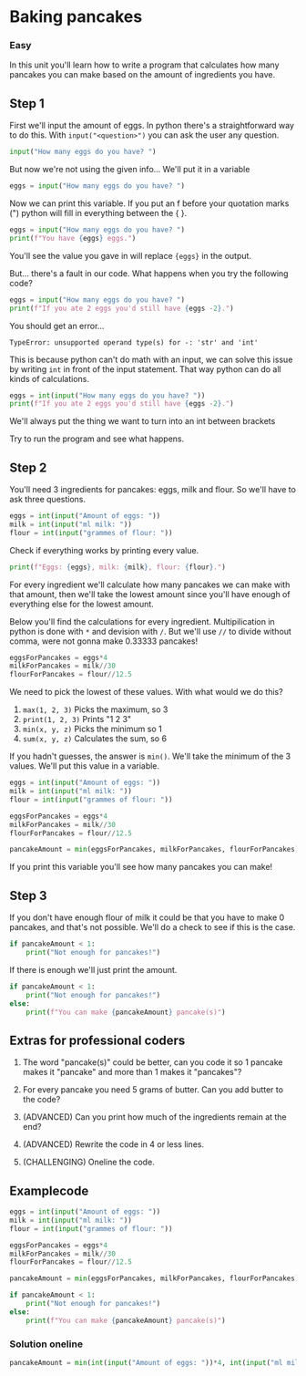 # Baking pancakes

### Easy

In this unit you'll learn how to write a program that calculates how many pancakes you can make based on the amount of ingredients you have.

## Step 1

First we'll input the amount of eggs. In python there's a straightforward way to do this. With `input("<question>")` you can ask the user any question.

```python
input("How many eggs do you have? ")
```

But now we're not using the given info... We'll put it in a variable

```python
eggs = input("How many eggs do you have? ")
```

Now we can print this variable. If you put an f before your quotation marks (") python will fill in everything between the { }.

```python
eggs = input("How many eggs do you have? ")
print(f"You have {eggs} eggs.")
```

You'll see the value you gave in will replace `{eggs}` in the output.

But... there's a fault in our code. What happens when you try the following code?

```python
eggs = input("How many eggs do you have? ")
print(f"If you ate 2 eggs you'd still have {eggs -2}.")
```

You should get an error...

```
TypeError: unsupported operand type(s) for -: 'str' and 'int'
```

This is because python can't do math with an input, we can solve this issue by writing `int` in front of the input statement. That way python can do all kinds of calculations.

```python
eggs = int(input("How many eggs do you have? "))
print(f"If you ate 2 eggs you'd still have {eggs -2}.")
```

We'll always put the thing we want to turn into an int between brackets

Try to run the program and see what happens.

## Step 2

You'll need 3 ingredients for pancakes: eggs, milk and flour. So we'll have to ask three questions.

```python
eggs = int(input("Amount of eggs: "))
milk = int(input("ml milk: "))
flour = int(input("grammes of flour: "))
```

Check if everything works by printing every value.

```python
print(f"Eggs: {eggs}, milk: {milk}, flour: {flour}.")
```

For every ingredient we'll calculate how many pancakes we can make with that amount, then we'll take the lowest amount since you'll have enough of everything else for the lowest amount.

Below you'll find the calculations for every ingredient. Multipilication in python is done with `*` and devision with `/`. But we'll use `//` to divide without comma, were not gonna make 0.33333 pancakes!

```python
eggsForPancakes = eggs*4
milkForPancakes = milk//30
flourForPancakes = flour//12.5
```

We need to pick the lowest of these values. With what would we do this?

1. `max(1, 2, 3)` Picks the maximum, so 3
2. `print(1, 2, 3)` Prints "1 2 3"
3. `min(x, y, z)` Picks the minimum so 1
4. `sum(x, y, z)` Calculates the sum, so 6

If you hadn't guesses, the answer is `min()`. We'll take the minimum of the 3 values. We'll put this value in a variable.

```python
eggs = int(input("Amount of eggs: "))
milk = int(input("ml milk: "))
flour = int(input("grammes of flour: "))

eggsForPancakes = eggs*4
milkForPancakes = milk//30
flourForPancakes = flour//12.5

pancakeAmount = min(eggsForPancakes, milkForPancakes, flourForPancakes)
```

If you print this variable you'll see how many pancakes you can make!

## Step 3

If you don't have enough flour of milk it could be that you have to make 0 pancakes, and that's not possible. We'll do a check to see if this is the case.

```python
if pancakeAmount < 1:
    print("Not enough for pancakes!")
```

If there is enough we'll just print the amount.

```python
if pancakeAmount < 1:
    print("Not enough for pancakes!")
else:
    print(f"You can make {pancakeAmount} pancake(s)")
```

## Extras for professional coders

1. The word "pancake(s)" could be better, can you code it so 1 pancake makes it "pancake" and more than 1 makes it "pancakes"?

2. For every pancake you need 5 grams of butter. Can you add butter to the code?

3. (ADVANCED) Can you print how much of the ingredients remain at the end?

4. (ADVANCED) Rewrite the code in 4 or less lines.

5. (CHALLENGING) Oneline the code.

## Examplecode

```python
eggs = int(input("Amount of eggs: "))
milk = int(input("ml milk: "))
flour = int(input("grammes of flour: "))

eggsForPancakes = eggs*4
milkForPancakes = milk//30
flourForPancakes = flour//12.5

pancakeAmount = min(eggsForPancakes, milkForPancakes, flourForPancakes)

if pancakeAmount < 1:
    print("Not enough for pancakes!")
else:
    print(f"You can make {pancakeAmount} pancake(s)")


```

### Solution oneline

```python
pancakeAmount = min(int(input("Amount of eggs: "))*4, int(input("ml milk: "))//30, int(input("grammes of flour: "))//12.5); print({True: "Not enough for pancakes!", False: f"You can make {pancakeAmount} pancake(s)"}[pancakeAmount < 1])
```
